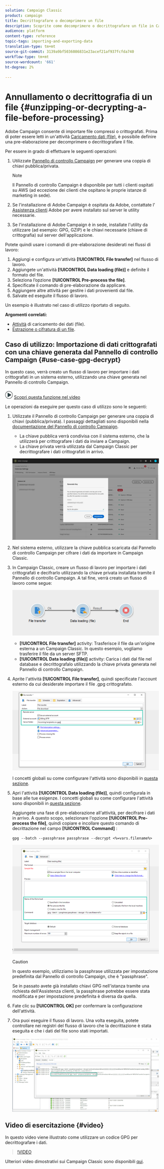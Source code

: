 ```yaml
---
solution: Campaign Classic
product: campaign
title: Decrittografare o decomprimere un file
description: Scoprite come decomprimere o decrittografare un file in Campaign Classic prima dell'elaborazione.
audience: platform
content-type: reference
topic-tags: importing-and-exporting-data
translation-type: tm+mt
source-git-commit: 3139a9bf5036086831e23acef21af937fcfda740
workflow-type: tm+mt
source-wordcount: '661'
ht-degree: 2%

---
```



# Annullamento o decrittografia di un file {#unzipping-or-decrypting-a-file-before-processing}

 Adobe Campaign consente di importare file compressi o crittografati. Prima di poter essere letti in un&#39;attività [Caricamento dati (file)](../../workflow/using/data-loading--file-.md), è possibile definire una pre-elaborazione per decomprimere o decrittografare il file.

Per essere in grado di effettuare le seguenti operazioni:

1. Utilizzate [Pannello di controllo Campaign](https://docs.adobe.com/content/help/en/control-panel/using/instances-settings/gpg-keys-management.html#decrypting-data) per generare una coppia di chiavi pubblica/privata.

   >[!NOTE]
   >
   >Il Pannello di controllo Campaign è disponibile per tutti i clienti ospitati su AWS (ad eccezione dei clienti che ospitano le proprie istanze di marketing in sede).

1. Se l&#39;installazione di  Adobe Campaign è ospitata da  Adobe, contattate l&#39;[ Assistenza clienti](https://helpx.adobe.com/enterprise/admin-guide.html/enterprise/using/support-for-experience-cloud.ug.html) Adobe per avere installato sul server le utility necessarie.
1. Se l&#39;installazione di  Adobe Campaign è in sede, installate l&#39;utility da utilizzare (ad esempio: GPG, GZIP) e le chiavi necessarie (chiave di crittografia) sul server dell&#39;applicazione.

Potete quindi usare i comandi di pre-elaborazione desiderati nei flussi di lavoro:

1. Aggiungi e configura un&#39;attività **[!UICONTROL File transfer]** nel flusso di lavoro.
1. Aggiungete un&#39;attività **[!UICONTROL Data loading (file)]** e definite il formato del file.
1. Seleziona l’opzione **[!UICONTROL Pre-process the file]**.
1. Specificate il comando di pre-elaborazione da applicare.
1. Aggiungere altre attività per gestire i dati provenienti dal file.
1. Salvate ed eseguite il flusso di lavoro.

Un esempio è illustrato nel caso di utilizzo riportato di seguito.

**Argomenti correlati:**

* [Attività](../../workflow/using/data-loading--file-.md) di caricamento dei dati (file).
* [Estrazione o cifratura di un file](../../workflow/using/how-to-use-workflow-data.md#zipping-or-encrypting-a-file).

## Caso di utilizzo: Importazione di dati crittografati con una chiave generata dal Pannello di controllo Campaign {#use-case-gpg-decrypt}

In questo caso, verrà creato un flusso di lavoro per importare i dati crittografati in un sistema esterno, utilizzando una chiave generata nel Pannello di controllo Campaign.

![](assets/do-not-localize/how-to-video.png) [Scopri questa funzione nel video](#video)

Le operazioni da eseguire per questo caso di utilizzo sono le seguenti:

1. Utilizzate il Pannello di controllo Campaign per generare una coppia di chiavi (pubblica/privata). I passaggi dettagliati sono disponibili nella [documentazione del Pannello di controllo Campaign](https://docs.adobe.com/content/help/en/control-panel/using/instances-settings/gpg-keys-management.html#decrypting-data).

   * La chiave pubblica verrà condivisa con il sistema esterno, che la utilizzerà per crittografare i dati da inviare a Campaign.
   * La chiave privata verrà utilizzata dal Campaign Classic per decrittografare i dati crittografati in arrivo.

   ![](assets/gpg_generate.png)

1. Nel sistema esterno, utilizzare la chiave pubblica scaricata dal Pannello di controllo Campaign per cifrare i dati da importare in Campaign Classic.

1. In Campaign Classic, creare un flusso di lavoro per importare i dati crittografati e decifrarlo utilizzando la chiave privata installata tramite il Pannello di controllo Campaign. A tal fine, verrà creato un flusso di lavoro come segue:

   ![](assets/gpg_import_workflow.png)

   * **[!UICONTROL File transfer]** activity: Trasferisce il file da un&#39;origine esterna a un Campaign Classic. In questo esempio, vogliamo trasferire il file da un server SFTP.
   * **[!UICONTROL Data loading (file)]** activity: Carica i dati dal file nel database e decrittografalo utilizzando la chiave privata generata nel Pannello di controllo Campaign.

1. Aprite l&#39;attività **[!UICONTROL File transfer]**, quindi specificate l&#39;account esterno da cui desiderate importare il file .gpg crittografato.

   ![](assets/gpg_key_transfer.png)

   I concetti globali su come configurare l&#39;attività sono disponibili in [questa sezione](../../workflow/using/file-transfer.md).

1. Apri l&#39;attività **[!UICONTROL Data loading (file)]**, quindi configurala in base alle tue esigenze. I concetti globali su come configurare l&#39;attività sono disponibili in [questa sezione](../../workflow/using/data-loading--file-.md).

   Aggiungete una fase di pre-elaborazione all&#39;attività, per decifrare i dati in arrivo. A questo scopo, selezionare l&#39;opzione **[!UICONTROL Pre-process the file]**, quindi copiare e incollare questo comando di decrittazione nel campo **[!UICONTROL Command]** :

   `gpg --batch --passphrase passphrase --decrypt <%=vars.filename%>`

   ![](assets/gpg_load.png)

   >[!CAUTION]
   >
   >In questo esempio, utilizziamo la passphrase utilizzata per impostazione predefinita dal Pannello di controllo Campaign, che è &quot;passphrase&quot;.
   >
   >Se in passato avete già installato chiavi GPG nell&#39;istanza tramite una richiesta dell&#39;Assistenza clienti, la passphrase potrebbe essere stata modificata e per impostazione predefinita è diversa da quella.

1. Fate clic su **[!UICONTROL OK]** per confermare la configurazione dell&#39;attività.

1. Ora puoi eseguire il flusso di lavoro. Una volta eseguita, potete controllare nei registri del flusso di lavoro che la decrittazione è stata eseguita e che i dati del file sono stati importati.

   ![](assets/gpg_run.png)

## Video di esercitazione {#video}

In questo video viene illustrato come utilizzare un codice GPG per decrittografare i dati.

>[!VIDEO](https://video.tv.adobe.com/v/36482?quality=12)

Ulteriori video dimostrativi sui Campaign Classic sono disponibili [qui](https://experienceleague.adobe.com/docs/campaign-classic-learn/tutorials/overview.html?lang=it).
